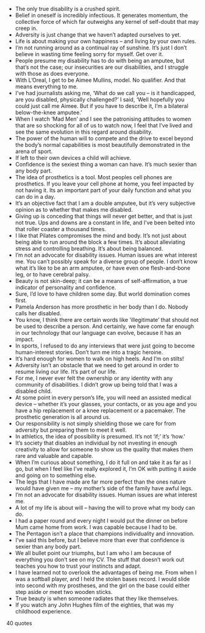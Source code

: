  - The only true disability is a crushed spirit.
 - Belief in oneself is incredibly infectious. It generates momentum, the collective force of which far outweighs any kernel of self-doubt that may creep in.
 - Adversity is just change that we haven’t adapted ourselves to yet.
 - Life is about making your own happiness – and living by your own rules.
 - I’m not running around as a continual ray of sunshine. It’s just I don’t believe in wasting time feeling sorry for myself. Get over it.
 - People presume my disability has to do with being an amputee, but that’s not the case; our insecurities are our disabilities, and I struggle with those as does everyone.
 - With L’Oreal, I get to be Aimee Mullins, model. No qualifier. And that means everything to me.
 - I’ve had journalists asking me, ‘What do we call you – is it handicapped, are you disabled, physically challenged?’ I said, ‘Well hopefully you could just call me Aimee. But if you have to describe it, I’m a bilateral below-the-knee amputee.’
 - When I watch ‘Mad Men’ and I see the patronising attitudes to women that are so shocking for all of us to watch now, I feel that I’ve lived and see the same evolution in this regard around disability.
 - The power of the human will to compete and the drive to excel beyond the body’s normal capabilities is most beautifully demonstrated in the arena of sport.
 - If left to their own devices a child will achieve.
 - Confidence is the sexiest thing a woman can have. It’s much sexier than any body part.
 - The idea of prosthetics is a tool. Most peoples cell phones are prosthetics. If you leave your cell phone at home, you feel impacted by not having it. Its an important part of your daily function and what you can do in a day.
 - It’s an objective fact that I am a double amputee, but it’s very subjective opinion as to whether that makes me disabled.
 - Giving up is conceding that things will never get better, and that is just not true. Ups and downs are a constant in life, and I’ve been belted into that roller coaster a thousand times.
 - I like that Pilates compromises the mind and body. It’s not just about being able to run around the block a few times. It’s about alleviating stress and controlling breathing. It’s about being balanced.
 - I’m not an advocate for disability issues. Human issues are what interest me. You can’t possibly speak for a diverse group of people. I don’t know what it’s like to be an arm amputee, or have even one flesh-and-bone leg, or to have cerebral palsy.
 - Beauty is not skin-deep; it can be a means of self-affirmation, a true indicator of personality and confidence.
 - Sure, I’d love to have children some day. But world domination comes first.
 - Pamela Anderson has more prosthetic in her body than I do. Nobody calls her disabled.
 - You know, I think there are certain words like ‘illegitimate’ that should not be used to describe a person. And certainly, we have come far enough in our technology that our language can evolve, because it has an impact.
 - In sports, I refused to do any interviews that were just going to become human-interest stories. Don’t turn me into a tragic heroine.
 - It’s hard enough for women to walk on high heels. And I’m on stilts!
 - Adversity isn’t an obstacle that we need to get around in order to resume living our life. It’s part of our life.
 - For me, I never ever felt the ownership or any identity with any community of disabilities. I didn’t grow up being told that I was a disabled child.
 - At some point in every person’s life, you will need an assisted medical device – whether it’s your glasses, your contacts, or as you age and you have a hip replacement or a knee replacement or a pacemaker. The prosthetic generation is all around us.
 - Our responsibility is not simply shielding those we care for from adversity but preparing them to meet it well.
 - In athletics, the idea of possibility is presumed. It’s not ‘if;’ it’s ‘how.’
 - It’s society that disables an individual by not investing in enough creativity to allow for someone to show us the quality that makes them rare and valuable and capable.
 - When I’m curious about something, I do it full on and take it as far as I go, but when I feel like I’ve really explored it, I’m OK with putting it aside and going on to something else.
 - The legs that I have made are far more perfect than the ones nature would have given me – my mother’s side of the family have awful legs.
 - I’m not an advocate for disability issues. Human issues are what interest me.
 - A lot of my life is about will – having the will to prove what my body can do.
 - I had a paper round and every night I would put the dinner on before Mum came home from work. I was capable because I had to be.
 - The Pentagon isn’t a place that champions individuality and innovation.
 - I’ve said this before, but I believe more than ever that confidence is sexier than any body part.
 - We all bullet point our triumphs, but I am who I am because of everything you don’t see on my CV. The stuff that doesn’t work out teaches you how to trust your instincts and adapt.
 - I have learned not to overlook the advantages of being me. From when I was a softball player, and I held the stolen bases record. I would slide into second with my prostheses, and the girl on the base could either step aside or meet two wooden sticks.
 - True beauty is when someone radiates that they like themselves.
 - If you watch any John Hughes film of the eighties, that was my childhood experience.

40 quotes